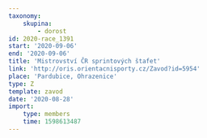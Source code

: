 ```yaml
---
taxonomy:
    skupina:
        - dorost
id: 2020-race_1391
start: '2020-09-06'
end: '2020-09-06'
title: 'Mistrovství ČR sprintových štafet'
link: 'http://oris.orientacnisporty.cz/Zavod?id=5954'
place: 'Pardubice, Ohrazenice'
type: Z
template: zavod
date: '2020-08-28'
import:
    type: members
    time: 1598613487
---
```


